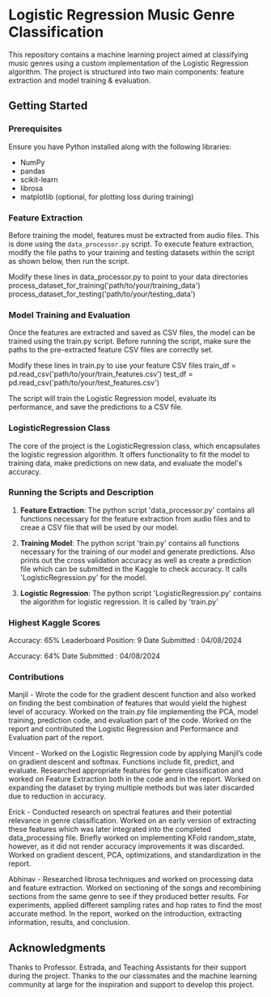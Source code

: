# Logistic Regression Music Genre Classification

This repository contains a machine learning project aimed at classifying music genres using a custom implementation of the Logistic Regression algorithm. The project is structured into two main components: feature extraction and model training & evaluation.

## Getting Started

### Prerequisites
Ensure you have Python installed along with the following libraries:
- NumPy
- pandas
- scikit-learn
- librosa
- matplotlib (optional, for plotting loss during training)

### Feature Extraction
Before training the model, features must be extracted from audio files. This is done using the `data_processor.py` script. To execute feature extraction, modify the file paths to your training and testing datasets within the script as shown below, then run the script.

Modify these lines in data_processor.py to point to your data directories
process_dataset_for_training('path/to/your/training_data')
process_dataset_for_testing('path/to/your/testing_data')


### Model Training and Evaluation
Once the features are extracted and saved as CSV files, the model can be trained using the train.py script. Before running the script, make sure the paths to the pre-extracted feature CSV files are correctly set. 

Modify these lines in train.py to use your feature CSV files
train_df = pd.read_csv('path/to/your/train_features.csv')
test_df = pd.read_csv('path/to/your/test_features.csv')

The script will train the Logistic Regression model, evaluate its performance, and save the predictions to a CSV file.

### LogisticRegression Class
The core of the project is the LogisticRegression class, which encapsulates the logistic regression algorithm. It offers functionality to fit the model to training data, make predictions on new data, and evaluate the model's accuracy.

### Running the Scripts and Description

1. **Feature Extraction**: The python script 'data_processor.py' contains all functions necessary for the feature extraction from audio files and to creae a CSV file that will be used by our model.

2. **Training Model**: The python script 'train.py' contains all functions necessary for the training of our model and generate predictions. Also prints out the cross validation accuracy as well as create a prediction file which can be submitted in the Kaggle to check accuracy. It calls 'LogisticRegression.py' for the model.

3. **Logistic Regression**: The python script 'LogisticRegression.py' contains the algorithm for logistic regression. It is called by 'train.py'

### Highest Kaggle Scores
Accuracy: 65% Leaderboard Position: 9 Date Submitted : 04/08/2024

Accuracy: 64% Date Submitted : 04/08/2024

### Contributions
Manjil - Wrote the code for the gradient descent function and also worked on finding the best combination of features that would yield the highest level of accuracy. Worked on the train.py file implementing the PCA, model training, prediction code, and evaluation part of the code. Worked on the report and contributed the Logistic Regression and Performance and Evaluation part of the report. 

Vincent - Worked on the Logistic Regression code by applying Manjil’s code on gradient descent and softmax. Functions include fit, predict, and evaluate. Researched appropriate features for genre classification and worked on Feature Extraction both in the code and in the report. Worked on expanding the dataset by trying multiple methods but was later discarded due to reduction in accuracy. 

Erick - Conducted research on spectral features and their potential relevance in genre classification. Worked on an early version of extracting these features which was later integrated into the completed data_processing file. Briefly worked on implementing KFold random_state, however, as it did not render accuracy improvements it was discarded. Worked on gradient descent, PCA, optimizations, and standardization in the report.

Abhinav - Researched librosa techniques and worked on processing data and feature extraction. Worked on sectioning of the songs and recombining sections from the same genre to see if they produced better results. For experiments, applied different sampling rates and hop rates to find the most accurate method. In the report, worked on the introduction, extracting information, results, and conclusion.

## Acknowledgments
Thanks to Professor. Estrada, and Teaching Assistants for their support during the project. Thanks to the our classmates and the machine learning community at large for the inspiration and support to develop this project.
